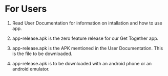 # For Users
1. Read User Documentation for information on intallation and how to use app.

2. app-release.apk is the zero feature release for our Get Together app. 

3. app-release.apk is the APK mentioned in the User Documentation. This is the file to be downloaded.  

4. app-release.apk is to be downloaded with an android phone or an android emulator. 
